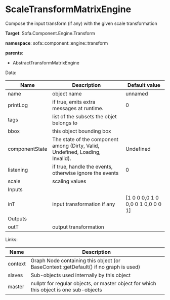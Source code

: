 # ScaleTransformMatrixEngine

Compose the input transform (if any) with the given scale transformation


__Target__: Sofa.Component.Engine.Transform

__namespace__: sofa::component::engine::transform

__parents__: 
- AbstractTransformMatrixEngine

Data: 

<table>
<thead>
    <tr>
        <th>Name</th>
        <th>Description</th>
        <th>Default value</th>
    </tr>
</thead>
<tbody>
	<tr>
		<td>name</td>
		<td>
object name
</td>
		<td>unnamed</td>
	</tr>
	<tr>
		<td>printLog</td>
		<td>
if true, emits extra messages at runtime.
</td>
		<td>0</td>
	</tr>
	<tr>
		<td>tags</td>
		<td>
list of the subsets the objet belongs to
</td>
		<td></td>
	</tr>
	<tr>
		<td>bbox</td>
		<td>
this object bounding box
</td>
		<td></td>
	</tr>
	<tr>
		<td>componentState</td>
		<td>
The state of the component among (Dirty, Valid, Undefined, Loading, Invalid).
</td>
		<td>Undefined</td>
	</tr>
	<tr>
		<td>listening</td>
		<td>
if true, handle the events, otherwise ignore the events
</td>
		<td>0</td>
	</tr>
	<tr>
		<td>scale</td>
		<td>
scaling values
</td>
		<td></td>
	</tr>
	<tr>
		<td colspan="3">Inputs</td>
	</tr>
	<tr>
		<td>inT</td>
		<td>
input transformation if any
</td>
		<td>[1 0 0 0,0 1 0 0,0 0 1 0,0 0 0 1]</td>
	</tr>
	<tr>
		<td colspan="3">Outputs</td>
	</tr>
	<tr>
		<td>outT</td>
		<td>
output transformation
</td>
		<td></td>
	</tr>

</tbody>
</table>

Links: 

| Name | Description |
| ---- | ----------- |
|context|Graph Node containing this object (or BaseContext::getDefault() if no graph is used)|
|slaves|Sub-objects used internally by this object|
|master|nullptr for regular objects, or master object for which this object is one sub-objects|



